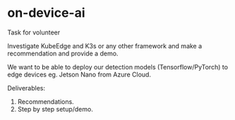 # on-device-ai

Task for volunteer

Investigate KubeEdge and K3s or any other framework and make a recommendation and provide a demo.

We want to be able to deploy our detection models (Tensorflow/PyTorch) to edge devices eg. Jetson Nano from Azure Cloud.

Deliverables:
1) Recommendations.
2) Step by step setup/demo.
